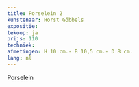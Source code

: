 ```yaml
---
title: Porselein 2
kunstenaar: Horst Göbbels
expositie:
tekoop: ja
prijs: 110
techniek: 
afmetingen: H 10 cm.- B 10,5 cm.- D 8 cm.
lang: nl
---
```


Porselein